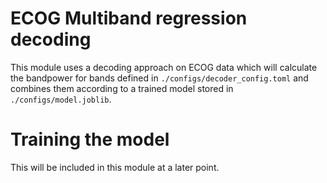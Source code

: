 # ECOG Multiband regression decoding

This module uses a decoding approach on ECOG data which will calculate the
bandpower for bands defined in `./configs/decoder_config.toml` and combines them
according to a trained model stored in `./configs/model.joblib`.

# Training the model

This will be included in this module at a later point.

